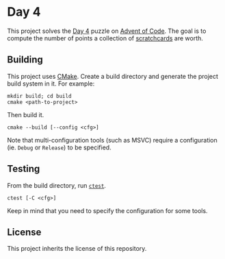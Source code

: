 # Day 4

This project solves the [Day 4](https://adventofcode.com/2023/day/4) puzzle on
[Advent of Code](https://adventofcode.com/). The goal is to compute the number
of points a collection of
[scratchcards](https://adventofcode.com/2023/day/4/input) are worth.

## Building

This project uses [CMake](https://cmake.org/). Create a build directory and
generate the project build system in it. For example:

    mkdir build; cd build
    cmake <path-to-project>

Then build it.

    cmake --build [--config <cfg>]

Note that multi-configuration tools (such as MSVC) require a configuration (ie.
`Debug` or `Release`) to be specified.

## Testing

From the build directory, run
[`ctest`](https://cmake.org/cmake/help/latest/manual/ctest.1.html).

    ctest [-C <cfg>]

Keep in mind that you need to specify the configuration for some tools.

## License

This project inherits the license of this repository.
